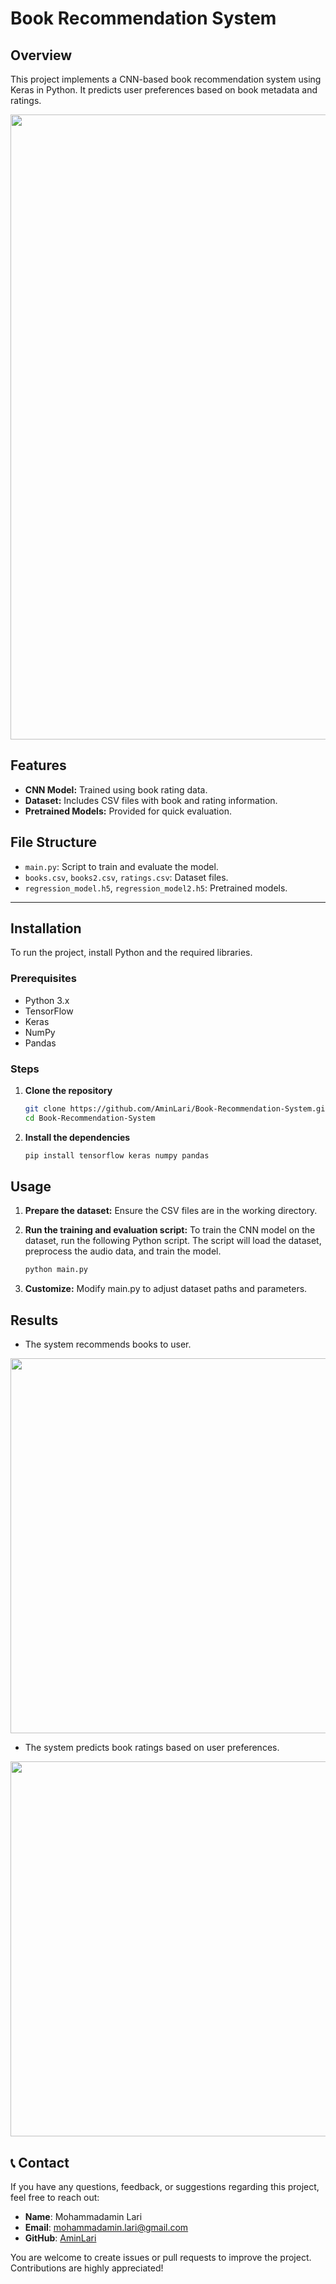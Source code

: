# Book Recommendation System

## Overview
This project implements a CNN-based book recommendation system using Keras in Python. It predicts user preferences based on book metadata and ratings.
<p> <img src="https://github.com/user-attachments/assets/d382679b-878c-477b-b95c-c4752653258e" width="1000"> </p>  

## Features
- **CNN Model:** Trained using book rating data.
- **Dataset:** Includes CSV files with book and rating information.
- **Pretrained Models:** Provided for quick evaluation.

## File Structure
- `main.py`: Script to train and evaluate the model.
- `books.csv`, `books2.csv`, `ratings.csv`: Dataset files.
- `regression_model.h5`, `regression_model2.h5`: Pretrained models.

---

## Installation
To run the project, install Python and the required libraries.

### Prerequisites
- Python 3.x
- TensorFlow
- Keras
- NumPy
- Pandas

### Steps
1. **Clone the repository**
   ```bash
   git clone https://github.com/AminLari/Book-Recommendation-System.git
   cd Book-Recommendation-System


2. **Install the dependencies**
   ```bash
   pip install tensorflow keras numpy pandas

## Usage
1. **Prepare the dataset:**
   Ensure the CSV files are in the working directory.

2. **Run the training and evaluation script:**
   To train the CNN model on the dataset, run the following Python script. The script will load the dataset, preprocess the audio data, and train the model.
   ```bash
   python main.py

3. **Customize:**
   Modify main.py to adjust dataset paths and parameters.

## Results
- The system recommends books to user.
<p> <img src="https://github.com/user-attachments/assets/a3d50a3e-f0a9-4297-a0d0-d88960e78b0f" width="600"> </p>  

- The system predicts book ratings based on user preferences.
<p> <img src="https://github.com/user-attachments/assets/e974c64a-db9b-44ba-ae62-75540dd8b4ae" width="600"> </p>  

## 📞 Contact
If you have any questions, feedback, or suggestions regarding this project, feel free to reach out:

- **Name**: Mohammadamin Lari  
- **Email**: [mohammadamin.lari@gmail.com](mailto:mohammadamin.lari@gmail.com)  
- **GitHub**: [AminLari](https://github.com/aminlari)

You are welcome to create issues or pull requests to improve the project. Contributions are highly appreciated! 
